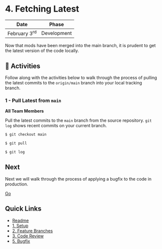 # 4. Fetching Latest

| Date | Phase |
| --- | --- |
|  February 3<sup>rd</sup> | Development |

Now that mods have been merged into the main branch, it is prudent to get the latest version of the code locally.

## :running: Activities

Follow along with the activities below to walk through the process of pulling the latest commits to the `origin/main` branch into your local tracking branch.

### 1 - Pull Latest from `main`

__All Team Members__

Pull the latest commits to the `main` branch from the source repository. `git log` shows recent commits on your current branch.
```sh
$ git checkout main

$ git pull

$ git log
```

## Next

Next we will walk through the process of applying a bugfix to the code in production.

[Go](5-bugfix.md)


## Quick Links

- [Readme](../readme.md)
- [1. Setup](1-setup.md)
- [2. Feature Branches](2-feature-branches.md)
- [3. Code Review](3-code-review.md)
- [5. Bugfix](5-bugfix.md)
